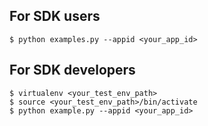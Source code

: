 

## For SDK users
```
$ python examples.py --appid <your_app_id>
```

## For SDK developers

```
$ virtualenv <your_test_env_path>
$ source <your_test_env_path>/bin/activate
$ python example.py --appid <your_app_id>
```

